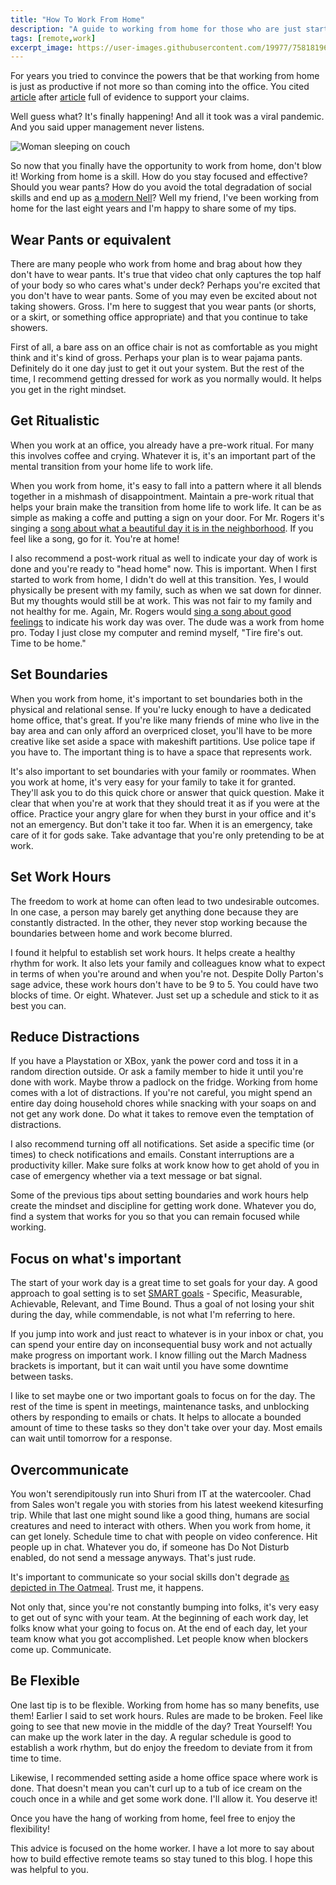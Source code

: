 ```yaml
---
title: "How To Work From Home"
description: "A guide to working from home for those who are just starting out."
tags: [remote,work]
excerpt_image: https://user-images.githubusercontent.com/19977/75818196-4df52d80-5d4d-11ea-81b8-0549453077c3.jpg
---
```


For years you tried to convince the powers that be that working from home is just as productive if not more so than coming into the office. You cited [article](https://www.inc.com/marcel-schwantes/new-study-reveals-why-working-from-home-makes-workers-more-productive.html) after [article](https://www.businessnewsdaily.com/15259-working-from-home-more-productive.html) full of evidence to support your claims.

Well guess what? It's finally happening! And all it took was a viral pandemic. And you said upper management never listens.

![Woman sleeping on couch](https://user-images.githubusercontent.com/19977/75818196-4df52d80-5d4d-11ea-81b8-0549453077c3.jpg)

So now that you finally have the opportunity to work from home, don't blow it! Working from home is a skill. How do you stay focused and effective? Should you wear pants? How do you avoid the total degradation of social skills and end up as [a modern Nell](https://en.wikipedia.org/wiki/Nell_(film))? Well my friend, I've been working from home for the last eight years and I'm happy to share some of my tips.

## Wear Pants or equivalent

There are many people who work from home and brag about how they don't have to wear pants. It's true that video chat only captures the top half of your body so who cares what's under deck? Perhaps you're excited that you don't have to wear pants. Some of you may even be excited about not taking showers. Gross. I'm here to suggest that you wear pants (or shorts, or a skirt, or something office appropriate) and that you continue to take showers.

First of all, a bare ass on an office chair is not as comfortable as you might think and it's kind of gross. Perhaps your plan is to wear pajama pants. Definitely do it one day just to get it out your system. But the rest of the time, I recommend getting dressed for work as you normally would. It helps you get in the right mindset.

## Get Ritualistic

When you work at an office, you already have a pre-work ritual. For many this involves coffee and crying. Whatever it is, it's an important part of the mental transition from your home life to work life.

When you work from home, it's easy to fall into a pattern where it all blends together in a mishmash of disappointment. Maintain a pre-work ritual that helps your brain make the transition from home life to work life. It can be as simple as making a coffe and putting a sign on your door. For Mr. Rogers it's singing a [song about what a beautiful day it is in the neighborhood](https://www.youtube.com/watch?v=_biMtzAxiy0). If you feel like a song, go for it. You're at home!

I also recommend a post-work ritual as well to indicate your day of work is done and you're ready to "head home" now. This is important. When I first started to work from home, I didn't do well at this transition. Yes, I would physically be present with my family, such as when we sat down for dinner. But my thoughts would still be at work. This was not fair to my family and not healthy for me. Again, Mr. Rogers would [sing a song about good feelings](https://www.youtube.com/watch?v=VuSA1Ku0Kh0) to indicate his work day was over. The dude was a work from home pro. Today I just close my computer and remind myself, "Tire fire's out. Time to be home."

## Set Boundaries

When you work from home, it's important to set boundaries both in the physical and relational sense. If you're lucky enough to have a dedicated home office, that's great. If you're like many friends of mine who live in the bay area and can only afford an overpriced closet, you'll have to be more creative like set aside a space with makeshift partitions. Use police tape if you have to. The important thing is to have a space that represents work.

It's also important to set boundaries with your family or roommates. When you work at home, it's very easy for your family to take it for granted. They'll ask you to do this quick chore or answer that quick question. Make it clear that when you're at work that they should treat it as if you were at the office. Practice your angry glare for when they burst in your office and it's not an emergency. But don't take it too far. When it is an emergency, take care of it for gods sake. Take advantage that you're only pretending to be at work.

## Set Work Hours

The freedom to work at home can often lead to two undesirable outcomes. In one case, a person may barely get anything done because they are constantly distracted. In the other, they never stop working because the boundaries between home and work become blurred.

I found it helpful to establish set work hours. It helps create a healthy rhythm for work. It also lets your family and colleagues know what to expect in terms of when you're around and when you're not. Despite Dolly Parton's sage advice, these work hours don't have to be 9 to 5. You could have two blocks of time. Or eight. Whatever. Just set up a schedule and stick to it as best you can.

## Reduce Distractions

If you have a Playstation or XBox, yank the power cord and toss it in a random direction outside. Or ask a family member to hide it until you're done with work. Maybe throw a padlock on the fridge. Working from home comes with a lot of distractions. If you're not careful, you might spend an entire day doing household chores while snacking with your soaps on and not get any work done. Do what it takes to remove even the temptation of distractions.

I also recommend turning off all notifications. Set aside a specific time (or times) to check notifications and emails. Constant interruptions are a productivity killer. Make sure folks at work know how to get ahold of you in case of emergency whether via a text message or bat signal.

Some of the previous tips about setting boundaries and work hours help create the mindset and discipline for getting work done. Whatever you do, find a system that works for you so that you can remain focused while working.

## Focus on what's important

The start of your work day is a great time to set goals for your day. A good approach to goal setting is to set [SMART goals](https://en.wikipedia.org/wiki/SMART_criteria) - Specific, Measurable, Achievable, Relevant, and Time Bound. Thus a goal of not losing your shit during the day, while commendable, is not what I'm referring to here.

If you jump into work and just react to whatever is in your inbox or chat, you can spend your entire day on inconsequential busy work and not actually make progress on important work. I know filling out the March Madness brackets is important, but it can wait until you have some downtime between tasks.

I like to set maybe one or two important goals to focus on for the day. The rest of the time is spent in meetings, maintenance tasks, and unblocking others by responding to emails or chats. It helps to allocate a bounded amount of time to these tasks so they don't take over your day. Most emails can wait until tomorrow for a response.

## Overcommunicate

You won't serendipitously run into Shuri from IT at the watercooler. Chad from Sales won't regale you with stories from his latest weekend kitesurfing trip. While that last one might sound like a good thing, humans are social creatures and need to interact with others. When you work from home, it can get lonely. Schedule time to chat with people on video conference. Hit people up in chat. Whatever you do, if someone has Do Not Disturb enabled, do not send a message anyways. That's just rude.

It's important to communicate so your social skills don't degrade [as depicted in The Oatmeal](https://theoatmeal.com/comics/working_home). Trust me, it happens.

Not only that, since you're not constantly bumping into folks, it's very easy to get out of sync with your team. At the beginning of each work day, let folks know what your going to focus on. At the end of each day, let your team know what you got accomplished. Let people know when blockers come up. Communicate.

## Be Flexible

One last tip is to be flexible. Working from home has so many benefits, use them! Earlier I said to set work hours. Rules are made to be broken. Feel like going to see that new movie in the middle of the day? Treat Yourself! You can make up the work later in the day. A regular schedule is good to establish a work rhythm, but do enjoy the freedom to deviate from it from time to time.

Likewise, I recommended setting aside a home office space where work is done. That doesn't mean you can't curl up to a tub of ice cream on the couch once in a while and get some work done. I'll allow it. You deserve it!

Once you have the hang of working from home, feel free to enjoy the flexibility!

This advice is focused on the home worker. I have a lot more to say about how to build effective remote teams so stay tuned to this blog. I hope this was helpful to you.
